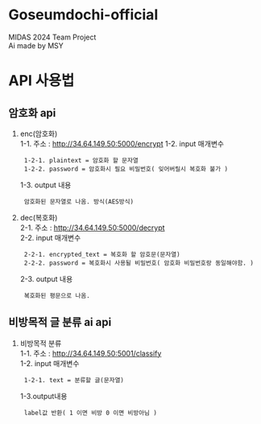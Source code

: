# Goseumdochi-official
MIDAS 2024 Team Project  
Ai made by MSY  
# API 사용법
## 암호화 api  
1. enc(암호화)  
1-1. 주소 : http://34.64.149.50:5000/encrypt
1-2. input 매개변수  
        
        1-2-1. plaintext = 암호화 할 문자열
        1-2-2. password = 암호화시 필요 비밀번호( 잊어버릴시 복호화 불가 )
    1-3. output 내용   
    
        암호화된 문자열로 나옴. 방식(AES방식)
2. dec(복호화)  
2-1. 주소 : http://34.64.149.50:5000/decrypt  
2-2. input 매개변수

        2-2-1. encrypted_text = 복호화 할 암호문(문자열)
        2-2-2. password = 복호화시 사용될 비밀번호( 암호화 비밀번호랑 동일해야함. )

    2-3. output 내용  

        복호화된 평문으로 나옴.

## 비방목적 글 분류 ai api
1. 비방목적 분류  
1-1. 주소 : http://34.64.149.50:5001/classify  
1-2. input 매개변수

        1-2-1. text = 분류할 글(문자열)
    1-3.output내용

        label값 반환( 1 이면 비방 0 이면 비방아님 )
